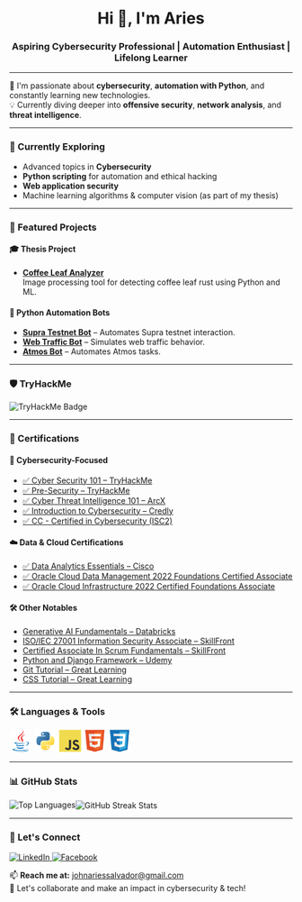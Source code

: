<h1 align="center">Hi 👋, I'm Aries</h1>
<h3 align="center">Aspiring Cybersecurity Professional | Automation Enthusiast | Lifelong Learner</h3>

---

🔐 I'm passionate about **cybersecurity**, **automation with Python**, and constantly learning new technologies.  
💡 Currently diving deeper into **offensive security**, **network analysis**, and **threat intelligence**.

---

### 🌱 Currently Exploring
- Advanced topics in **Cybersecurity**
- **Python scripting** for automation and ethical hacking
- **Web application security**
- Machine learning algorithms & computer vision (as part of my thesis)

---

### 🧠 Featured Projects

#### 🎓 Thesis Project
- **[Coffee Leaf Analyzer](https://github.com/ariessalvador/Coffee-Leaf-Analyzer)**  
  Image processing tool for detecting coffee leaf rust using Python and ML.

#### 🤖 Python Automation Bots
- **[Supra Testnet Bot](https://github.com/ariessalvador/supra-testnet-bot)** – Automates Supra testnet interaction.
- **[Web Traffic Bot](https://github.com/ariessalvador/web-traffic-bot)** – Simulates web traffic behavior.
- **[Atmos Bot](https://github.com/ariessalvador/atmos-bot)** – Automates Atmos tasks.

---

### 🛡️ TryHackMe

<img src="https://tryhackme-badges.s3.amazonaws.com/yeji.png" alt="TryHackMe Badge" />

---

### 📜 Certifications

#### 🔐 **Cybersecurity-Focused**
- [✅ Cyber Security 101 – TryHackMe](https://tryhackme-certificates.s3-eu-west-1.amazonaws.com/THM-7U0N3XCNB8.pdf)  
- [✅ Pre-Security – TryHackMe](https://tryhackme-certificates.s3-eu-west-1.amazonaws.com/THM-OJITVQSXVJ.pdf)  
- [✅ Cyber Threat Intelligence 101 – ArcX](https://arcx.io/verify-certificate?id=136740bb144bef8833ab540c1f8166684ba9dcaa&k=b88508d8e7114e94878e06fdcac2a8c6)  
- [✅ Introduction to Cybersecurity – Credly](https://www.credly.com/badges/80e2123b-bd38-4d3c-9515-6ca6171f659d/linked_in_profile)  
- [✅ CC - Certified in Cybersecurity (ISC2)](https://isc2.obrizum.io/org/cc/certificate/8e751d6c-42d9-4c6e-9119-ffb15b616d92)  

#### ☁️ **Data & Cloud Certifications**
- [✅ Data Analytics Essentials – Cisco](https://www.credly.com/badges/bf17085d-0c8b-47a9-a83d-02a05de20829/linked_in_profile)  
- [✅ Oracle Cloud Data Management 2022 Foundations Certified Associate](https://catalog-education.oracle.com/ords/certview/sharebadge?id=845EF32884507D6F1000B4AEF9F7C9FEE81F7268CAE60157ADE428C30EE77CF5)  
- [✅ Oracle Cloud Infrastructure 2022 Certified Foundations Associate](https://catalog-education.oracle.com/ords/certview/sharebadge?id=06E7CD6457F3E58CF7367D921CF57E7DF47D7FD1DFF683BC982DA559DEE313CD)  

#### 🛠️ **Other Notables**
- [Generative AI Fundamentals – Databricks](https://credentials.databricks.com/a65ba6d9-951d-44d7-9db3-0a9b7524b274)  
- [ISO/IEC 27001 Information Security Associate – SkillFront](https://www.skillfront.com/certifications/SkillFront-SFE01602ec14229e-83202987378379.pdf)  
- [Certified Associate In Scrum Fundamentals – SkillFront](https://www.skillfront.com/certifications/SkillFront-SFE005f678178db4-47943048080715.pdf)  
- [Python and Django Framework – Udemy](https://www.udemy.com/certificate/UC-ac67c4da-b886-4583-8eec-06253189be54/)  
- [Git Tutorial – Great Learning](https://www.mygreatlearning.com/certificate/NDAQGFJL)  
- [CSS Tutorial – Great Learning](https://www.mygreatlearning.com/certificate/JMZCJPOP) 

---

### 🛠️ Languages & Tools

<p align="left"> 
  <a href="https://www.java.com" target="_blank"><img src="https://raw.githubusercontent.com/devicons/devicon/master/icons/java/java-original.svg" alt="java" width="40" height="40"/></a>
  <a href="https://www.python.org" target="_blank"><img src="https://raw.githubusercontent.com/devicons/devicon/master/icons/python/python-original.svg" alt="python" width="40" height="40"/></a>
  <a href="https://developer.mozilla.org/en-US/docs/Web/JavaScript" target="_blank"><img src="https://raw.githubusercontent.com/devicons/devicon/master/icons/javascript/javascript-original.svg" alt="javascript" width="40" height="40"/></a>
  <a href="https://developer.mozilla.org/en-US/docs/Web/HTML" target="_blank"><img src="https://raw.githubusercontent.com/devicons/devicon/master/icons/html5/html5-original.svg" alt="html" width="40" height="40"/></a>
  <a href="https://developer.mozilla.org/en-US/docs/Web/CSS" target="_blank"><img src="https://raw.githubusercontent.com/devicons/devicon/master/icons/css3/css3-original.svg" alt="css" width="40" height="40"/></a>
</p>

---

### 📊 GitHub Stats

<p>
  <img align="left" src="https://github-readme-stats.vercel.app/api/top-langs?username=ariessalvador&show_icons=true&locale=en&layout=compact" alt="Top Languages" />
</p>

<p>
  <img align="center" src="https://github-readme-streak-stats.herokuapp.com/?user=ariessalvador&" alt="GitHub Streak Stats" />
</p>

---

### 🤝 Let's Connect

<p align="left">
  <a href="https://www.linkedin.com/in/ariessalvador" target="_blank">
    <img src="https://raw.githubusercontent.com/rahuldkjain/github-profile-readme-generator/master/src/images/icons/Social/linked-in-alt.svg" alt="LinkedIn" width="40" height="40"/>
  </a>
  <a href="https://fb.com/0xaries" target="_blank">
    <img src="https://raw.githubusercontent.com/rahuldkjain/github-profile-readme-generator/master/src/images/icons/Social/facebook.svg" alt="Facebook" width="40" height="40"/>
  </a>
</p>

📫 **Reach me at:** johnariessalvador@gmail.com  
🚀 Let's collaborate and make an impact in cybersecurity & tech!
